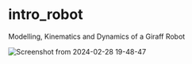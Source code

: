 # intro_robot
  Modelling, Kinematics and Dynamics of a Giraff Robot


  ![Screenshot from 2024-02-28 19-48-47](https://github.com/farihachaiti/Intro_robot_in_ROS2/assets/28699352/f79cc403-c9ac-4ff2-b32e-a4018f2b6935)


